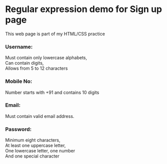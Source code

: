 # Regular expression demo for Sign up page # 
<p> This web page is part of my HTML/CSS practice</p>
<h3 align="left">Username:</h3>
<p align="left">
Must contain only lowercase alphabets,<br>
Can contain digits,<br>
Allows from 5 to 12 characters
</p>
<h3 align="left">Mobile No:</h3>
<p align="left">
Number starts with +91 and contains 10 digits
</p>
<h3 align="left">Email:</h3>
<p align="left">
Must contain valid email address.
</p>
<h3 align="left">Password:</h3>
<p align="left">
Minimum eight characters, <br>
At least one uppercase letter, <br>
One lowercase letter, one number <br>
And one special character
</p>




